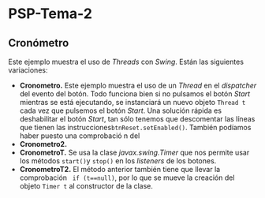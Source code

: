 # PSP-Tema-2
## Cronómetro
Este ejemplo muestra el uso de *Threads* con *Swing*. Están las siguientes variaciones:

 - **Cronometro.** Este ejemplo muestra el uso de un *Thread* en el *dispatcher* del evento del botón. Todo funciona bien si no pulsamos el botón *Start* mientras se está ejecutando,  se instanciará un nuevo objeto `Thread t` cada vez que pulsemos el botón *Start*. Una solución rápida es deshabilitar el botón *Start*, tan sólo tenemos que descomentar las líneas que tienen las instrucciones`btnReset.setEnabled()`. También podíamos haber puesto una comprobació n del 
 - **Cronometro2.** 
 - **CronometroT.** Se usa la clase *javax.swing.Timer* que nos permite usar los métodos `start()`y `stop()` en los *listeners* de los botones.
 - **CronometroT2.** El método anterior también tiene que llevar la comprobación ` if (t==null)`,  por lo que se mueve la creación del objeto `Timer t` al constructor de la clase.



<!--stackedit_data:
eyJoaXN0b3J5IjpbNDQwNzgzNTE0LC0xMzUyOTY3OTMsLTE0OT
c4MDA0NSwxMDgyNTE1OTY4LC0yMTM5NjY3MjcyLDExNjc2MDEy
MzVdfQ==
-->